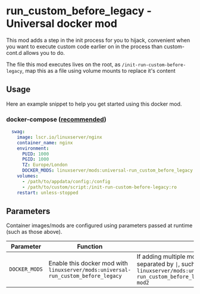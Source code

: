 # run_custom_before_legacy - Universal docker mod

This mod adds a step in the init process for you to hijack, convenient when you want to execute custom code earlier on in the process than custom-cont.d allows you to do.

The file this mod executes lives on the root, as `/init-run-custom-before-legacy`, map this as a file using volume mounts to replace it's content

## Usage

Here an example snippet to help you get started using this docker mod.

### docker-compose ([recommended](https://docs.linuxserver.io/general/docker-compose))

```yaml
  swag:
    image: lscr.io/linuxserver/nginx
    container_name: nginx
    environment:
      PUID: 1000
      PGID: 1000
      TZ: Europe/London
      DOCKER_MODS: linuxserver/mods:universal-run_custom_before_legacy
    volumes:
      - /path/to/appdata/config:/config
      - /path/to/custom/script:/init-run-custom-before-legacy:ro
    restart: unless-stopped
```

## Parameters

Container images/mods are configured using parameters passed at runtime (such as those above).

| Parameter | Function | Notes |
| :----: | --- | --- |
| `DOCKER_MODS` | Enable this docker mod with `linuxserver/mods:universal-run_custom_before_legacy` | If adding multiple mods, enter them in an array separated by `\|`, such as `DOCKER_MODS: linuxserver/mods:universal-run_custom_before_legacy\|linuxserver/mods:universal-mod2` |
